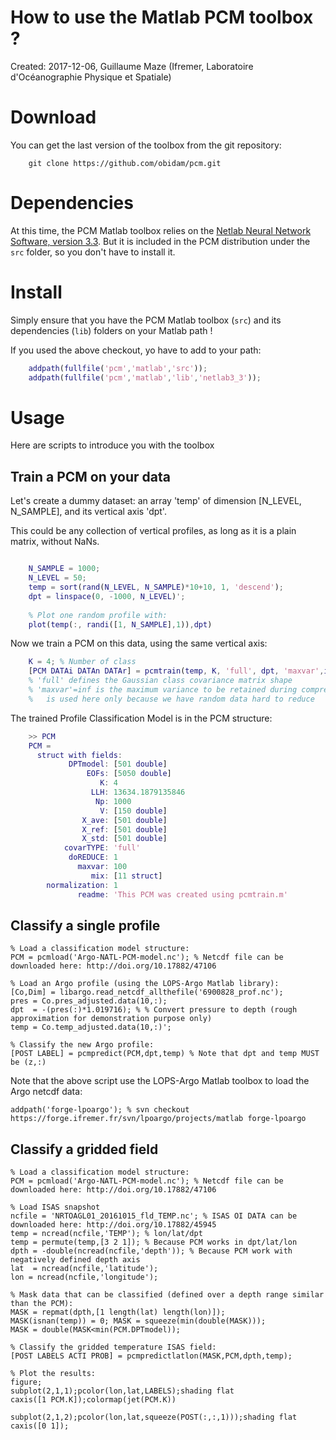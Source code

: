 How to use the Matlab PCM toolbox ?
===================================
Created: 2017-12-06, Guillaume Maze (Ifremer, Laboratoire d'Océanographie Physique et Spatiale)

# Download
You can get the last version of the toolbox from the git repository:
```
    git clone https://github.com/obidam/pcm.git
```
# Dependencies
At this time, the PCM Matlab toolbox relies on the [Netlab Neural Network Software, version 3.3](http://www.aston.ac.uk/eas/research/groups/ncrg/resources/netlab/). But it is included in the PCM distribution under the `src` folder, so you don't have to install it.

# Install
Simply ensure that you have the PCM Matlab toolbox (`src`) and its dependencies (`lib`) folders on your Matlab path !

If you used the above checkout, yo have to add to your path:
```matlab
    addpath(fullfile('pcm','matlab','src'));
    addpath(fullfile('pcm','matlab','lib','netlab3_3'));
```

# Usage
Here are scripts to introduce you with the toolbox

## Train a PCM on your data

Let's create a dummy dataset: an array 'temp' of dimension [N_LEVEL, N_SAMPLE], and its vertical axis 'dpt'.

This could be any collection of vertical profiles, as long as it is a plain matrix, without NaNs.

```matlab

	N_SAMPLE = 1000;
	N_LEVEL = 50;
	temp = sort(rand(N_LEVEL, N_SAMPLE)*10+10, 1, 'descend');
	dpt = linspace(0, -1000, N_LEVEL)';
	
	% Plot one random profile with: 
	plot(temp(:, randi([1, N_SAMPLE],1)),dpt)
```

Now we train a PCM on this data, using the same vertical axis:
```matlab	
	K = 4; % Number of class
	[PCM DATAi DATAn DATAr] = pcmtrain(temp, K, 'full', dpt, 'maxvar',inf);
	% 'full' defines the Gaussian class covariance matrix shape
	% 'maxvar'=inf is the maximum variance to be retained during compression step, it is an option and 
	%	is used here only because we have random data hard to reduce
```

The trained Profile Classification Model is in the PCM structure:
```matlab
	>> PCM
	PCM =
	  struct with fields:
	         DPTmodel: [501 double]
	             EOFs: [5050 double]
	                K: 4
	              LLH: 13634.1879135846
	               Np: 1000
	                V: [150 double]
	            X_ave: [501 double]
	            X_ref: [501 double]
	            X_std: [501 double]
	        covarTYPE: 'full'
	         doREDUCE: 1
	           maxvar: 100
	              mix: [11 struct]
	    normalization: 1
	           readme: 'This PCM was created using pcmtrain.m'
```

## Classify a single profile

    % Load a classification model structure:
    PCM = pcmload('Argo-NATL-PCM-model.nc'); % Netcdf file can be downloaded here: http://doi.org/10.17882/47106

    % Load an Argo profile (using the LOPS-Argo Matlab library):
    [Co,Dim] = libargo.read_netcdf_allthefile('6900828_prof.nc');
    pres = Co.pres_adjusted.data(10,:);
    dpt  = -(pres(:)*1.019716); % % Convert pressure to depth (rough approximation for demonstration purpose only)
    temp = Co.temp_adjusted.data(10,:)';

    % Classify the new Argo profile:
    [POST LABEL] = pcmpredict(PCM,dpt,temp) % Note that dpt and temp MUST be (z,:)

Note that the above script use the LOPS-Argo Matlab toolbox to load the Argo netcdf data:

    addpath('forge-lpoargo'); % svn checkout https://forge.ifremer.fr/svn/lpoargo/projects/matlab forge-lpoargo

## Classify a gridded field

    % Load a classification model structure:
    PCM = pcmload('Argo-NATL-PCM-model.nc'); % Netcdf file can be downloaded here: http://doi.org/10.17882/47106

    % Load ISAS snapshot
    ncfile = 'NRTOAGL01_20161015_fld_TEMP.nc'; % ISAS OI DATA can be downloaded here: http://doi.org/10.17882/45945
    temp = ncread(ncfile,'TEMP'); % lon/lat/dpt
    temp = permute(temp,[3 2 1]); % Because PCM works in dpt/lat/lon
    dpth = -double(ncread(ncfile,'depth')); % Because PCM work with negatively defined depth axis
    lat  = ncread(ncfile,'latitude');
    lon = ncread(ncfile,'longitude');

    % Mask data that can be classified (defined over a depth range similar than the PCM):
    MASK = repmat(dpth,[1 length(lat) length(lon)]);
    MASK(isnan(temp)) = 0; MASK = squeeze(min(double(MASK)));
    MASK = double(MASK<min(PCM.DPTmodel));

    % Classify the gridded temperature ISAS field:
    [POST LABELS ACTI PROB] = pcmpredictlatlon(MASK,PCM,dpth,temp);

    % Plot the results:
    figure;
    subplot(2,1,1);pcolor(lon,lat,LABELS);shading flat
    caxis([1 PCM.K]);colormap(jet(PCM.K))

    subplot(2,1,2);pcolor(lon,lat,squeeze(POST(:,:,1)));shading flat
    caxis([0 1]);